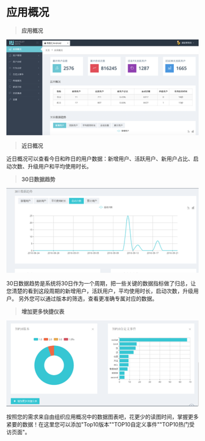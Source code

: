 # 应用概况

> **应用概况**


![](/assets/general.png)

> **近日概况**

近日概况可以查看今日和昨日的用户数据：新增用户、活跃用户、新用户占比、启动次数、升级用户和平均使用时长。

> **30日数据趋势**


![](/assets/applictions_picture3.png)

30日数据趋势是系统将30日作为一个周期，把一些关键的数据指标做了归总，让您清楚的看到这段周期的新增用户，活跃用户，平均使用时长，启动次数，升级用户。 另外您可以通过版本的筛选，查看更准确专属对应的数据。 

> **增加更多快捷仪表**

![](/assets/applictions_picture4.png)

按照您的需求来自由组织应用概况中的数据图表吧，花更少的读图时间，掌握更多紧要的数据！在这里您可以添加"Top10版本""TOP10自定义事件""TOP10热门受访页面"。





